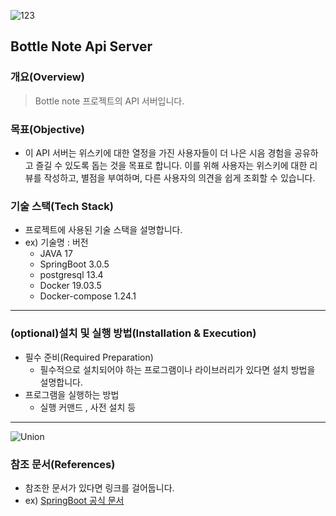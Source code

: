 ![123](https://github.com/user-attachments/assets/a6256292-33d9-4801-9b9d-78f11d9dea13)


## Bottle Note Api Server

### 개요(Overview)

> Bottle note 프로젝트의 API 서버입니다.

### 목표(Objective)

* 이 API 서버는 위스키에 대한 열정을 가진 사용자들이 더 나은 시음 경험을 공유하고 즐길 수 있도록 돕는 것을 목표로 합니다. 이를 위해 사용자는 위스키에 대한 리뷰를 작성하고, 별점을 부여하며, 다른 사용자의 의견을 쉽게 조회할 수 있습니다. 

### 기술 스택(Tech Stack)

- 프로젝트에 사용된 기술 스택을 설명합니다.
- ex) 기술명 : 버전
    - JAVA 17
    - SpringBoot 3.0.5
    - postgresql 13.4
    - Docker 19.03.5
    - Docker-compose 1.24.1

----

### (optional)설치 및 실행 방법(Installation & Execution)

* 필수 준비(Required Preparation)
    * 필수적으로 설치되어야 하는 프로그램이나 라이브러리가 있다면 설치 방법을 설명합니다.
* 프로그램을 실행하는 방법
    * 실행 커맨드 , 사전 설치 등

----

![Union](https://github.com/user-attachments/assets/a71c6c73-3ca6-4665-9af4-c7b0632eea70)


### 참조 문서(References)

* 참조한 문서가 있다면 링크를 걸어둡니다.
* ex) [SpringBoot 공식 문서](https://spring.io/projects/spring-boot)
